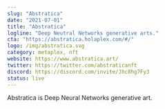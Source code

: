 ```yaml
---
slug: "Abstratica"
date: "2021-07-01"
title: "Abstratica"
logline: "Deep Neutral Networks generative arts."
cta: "https://abstratica.holaplex.com/#/"
logo: /img/abstratica.svg
category: metaplex, nft
website: https://www.abstratica.art/
twitter: https://twitter.com/abstraticanft
discord: https://discord.com/invite/Jhc8hg7Fy3
status: live
---
```


Abstratica is Deep Neural Networks generative art.
